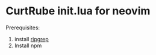 # CurtRube init.lua for neovim

Prerequisites: 
1. install [ripgrep](https://github.com/BurntSushi/ripgrep)
1. Install npm
